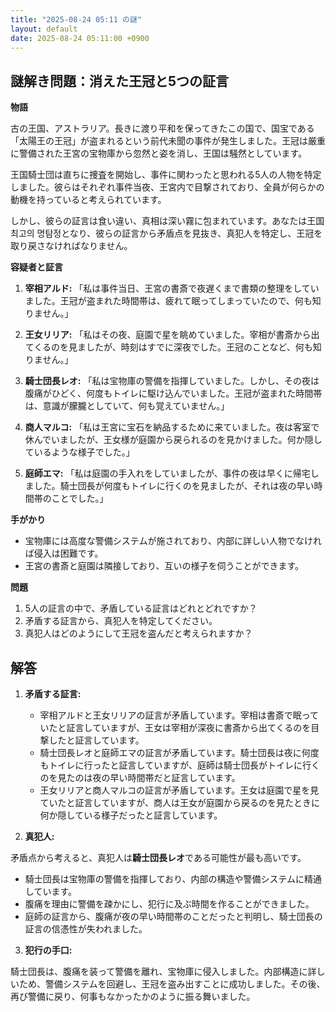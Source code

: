 ```yaml
---
title: "2025-08-24 05:11 の謎"
layout: default
date: 2025-08-24 05:11:00 +0900
---
```

## 謎解き問題：消えた王冠と5つの証言

**物語**

古の王国、アストラリア。長きに渡り平和を保ってきたこの国で、国宝である「太陽王の王冠」が盗まれるという前代未聞の事件が発生しました。王冠は厳重に警備された王宮の宝物庫から忽然と姿を消し、王国は騒然としています。

王国騎士団は直ちに捜査を開始し、事件に関わったと思われる5人の人物を特定しました。彼らはそれぞれ事件当夜、王宮内で目撃されており、全員が何らかの動機を持っていると考えられています。

しかし、彼らの証言は食い違い、真相は深い霧に包まれています。あなたは王国 최고의 명탐정となり、彼らの証言から矛盾点を見抜き、真犯人を特定し、王冠を取り戻さなければなりません。

**容疑者と証言**

1.  **宰相アルド:** 「私は事件当日、王宮の書斎で夜遅くまで書類の整理をしていました。王冠が盗まれた時間帯は、疲れて眠ってしまっていたので、何も知りません。」

2.  **王女リリア:** 「私はその夜、庭園で星を眺めていました。宰相が書斎から出てくるのを見ましたが、時刻はすでに深夜でした。王冠のことなど、何も知りません。」

3.  **騎士団長レオ:** 「私は宝物庫の警備を指揮していました。しかし、その夜は腹痛がひどく、何度もトイレに駆け込んでいました。王冠が盗まれた時間帯は、意識が朦朧としていて、何も覚えていません。」

4.  **商人マルコ:** 「私は王宮に宝石を納品するために来ていました。夜は客室で休んでいましたが、王女様が庭園から戻られるのを見かけました。何か隠しているような様子でした。」

5.  **庭師エマ:** 「私は庭園の手入れをしていましたが、事件の夜は早くに帰宅しました。騎士団長が何度もトイレに行くのを見ましたが、それは夜の早い時間帯のことでした。」

**手がかり**

*   宝物庫には高度な警備システムが施されており、内部に詳しい人物でなければ侵入は困難です。
*   王宮の書斎と庭園は隣接しており、互いの様子を伺うことができます。

**問題**

1.  5人の証言の中で、矛盾している証言はどれとどれですか？
2.  矛盾する証言から、真犯人を特定してください。
3.  真犯人はどのようにして王冠を盗んだと考えられますか？

## 解答

1.  **矛盾する証言:**
    *   宰相アルドと王女リリアの証言が矛盾しています。宰相は書斎で眠っていたと証言していますが、王女は宰相が深夜に書斎から出てくるのを目撃したと証言しています。
    *   騎士団長レオと庭師エマの証言が矛盾しています。騎士団長は夜に何度もトイレに行ったと証言していますが、庭師は騎士団長がトイレに行くのを見たのは夜の早い時間帯だと証言しています。
    *   王女リリアと商人マルコの証言が矛盾しています。王女は庭園で星を見ていたと証言していますが、商人は王女が庭園から戻るのを見たときに何か隠している様子だったと証言しています。

2.  **真犯人:**

矛盾点から考えると、真犯人は**騎士団長レオ**である可能性が最も高いです。

*   騎士団長は宝物庫の警備を指揮しており、内部の構造や警備システムに精通しています。
*   腹痛を理由に警備を疎かにし、犯行に及ぶ時間を作ることができました。
*   庭師の証言から、腹痛が夜の早い時間帯のことだったと判明し、騎士団長の証言の信憑性が失われました。

3.  **犯行の手口:**

騎士団長は、腹痛を装って警備を離れ、宝物庫に侵入しました。内部構造に詳しいため、警備システムを回避し、王冠を盗み出すことに成功しました。その後、再び警備に戻り、何事もなかったかのように振る舞いました。
